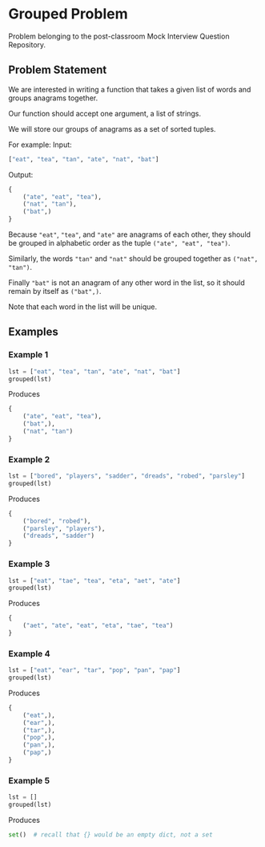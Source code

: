 # Grouped Problem

Problem belonging to the post-classroom Mock Interview Question Repository.

## Problem Statement

We are interested in writing a function that takes a given list of words and groups anagrams together.

Our function should accept one argument, a list of strings.

We will store our groups of anagrams as a set of sorted tuples.

For example:
Input:

```py
["eat", "tea", "tan", "ate", "nat", "bat"]
```

Output:

```py
{
    ("ate", "eat", "tea"),
    ("nat", "tan"),
    ("bat",)
}
```

Because `"eat"`, `"tea"`, and `"ate"` are anagrams of each other, they should be grouped in alphabetic order as the tuple `("ate", "eat", "tea")`.

Similarly, the words `"tan"` and `"nat"` should be grouped together as `("nat", "tan")`.

Finally `"bat"` is not an anagram of any other word in the list, so it should remain by itself as `("bat",)`.

Note that each word in the list will be unique.

## Examples

### Example 1

```py
lst = ["eat", "tea", "tan", "ate", "nat", "bat"]
grouped(lst)
```

Produces

```py
{
    ("ate", "eat", "tea"),
    ("bat",),
    ("nat", "tan")
}
```

### Example 2

```py
lst = ["bored", "players", "sadder", "dreads", "robed", "parsley"]
grouped(lst)
```

Produces

```py
{
    ("bored", "robed"),
    ("parsley", "players"),
    ("dreads", "sadder")
}
```

### Example 3

```py
lst = ["eat", "tae", "tea", "eta", "aet", "ate"]
grouped(lst)
```

Produces

```py
{
    ("aet", "ate", "eat", "eta", "tae", "tea")
}
```

### Example 4

```py
lst = ["eat", "ear", "tar", "pop", "pan", "pap"]
grouped(lst)
```

Produces

```py
{
    ("eat",),
    ("ear",),
    ("tar",),
    ("pop",),
    ("pan",),
    ("pap",)
}
```

### Example 5

```py
lst = []
grouped(lst)
```

Produces

```py
set()  # recall that {} would be an empty dict, not a set
```
